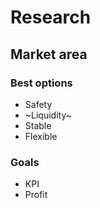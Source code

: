 # Research

## Market area

### Best options

- Safety
- ~Liquidity~
- Stable
- Flexible

### Goals
- KPI
- Profit
